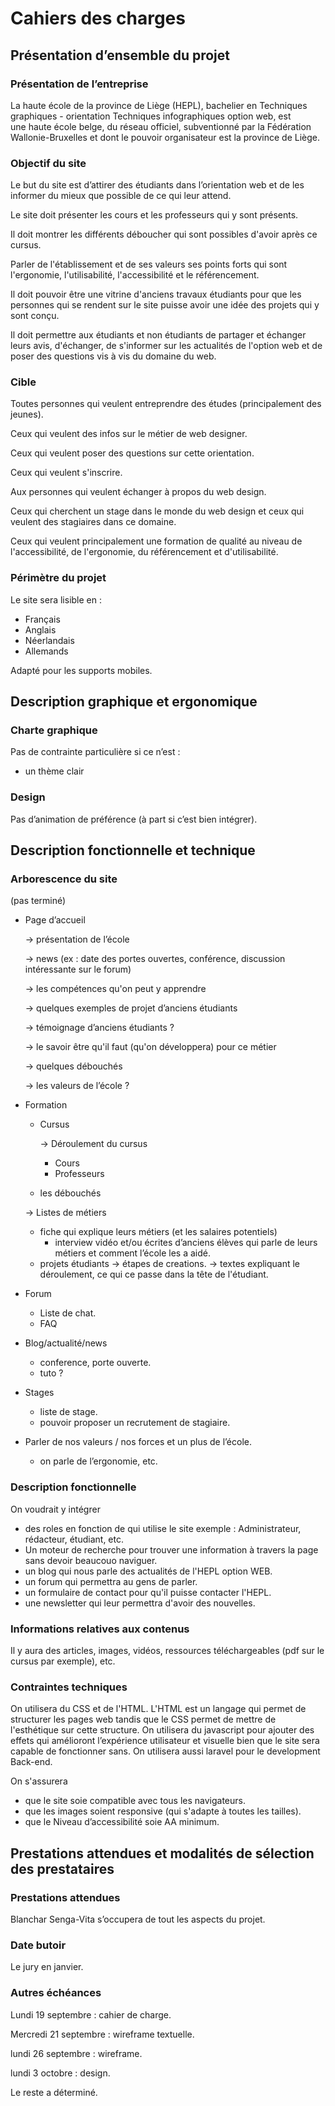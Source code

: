 # Cahiers des charges

## Présentation d’ensemble du projet

### Présentation de l’entreprise

La haute école de la province de Liège (HEPL), bachelier en Techniques graphiques - orientation Techniques infographiques option web, est une haute école belge, du réseau officiel, subventionné par la Fédération Wallonie-Bruxelles et dont le pouvoir organisateur est la province de Liège.

### Objectif du site

Le but du site est d’attirer des étudiants dans l’orientation web et de les informer du mieux que possible de ce qui leur attend.

Le site doit présenter les cours et les professeurs qui y sont présents.

Il doit montrer les différents déboucher qui sont possibles d'avoir après ce cursus.

Parler de l'établissement et de ses valeurs ses points forts qui sont l'ergonomie, l'utilisabilité, l'accessibilité et le référencement.

Il doit pouvoir être une vitrine d'anciens travaux étudiants pour que les personnes qui se rendent sur le site puisse avoir une idée des projets qui y sont conçu. 

Il doit permettre aux étudiants et non étudiants de partager et échanger leurs avis, d'échanger, de s'informer sur les actualités de l'option web et de poser des questions vis à vis du domaine du web.


### Cible

Toutes personnes qui veulent entreprendre des études (principalement des jeunes).

Ceux qui veulent des infos sur le métier de web designer.

Ceux qui veulent poser des questions sur cette orientation.

Ceux qui veulent s'inscrire.

Aux personnes qui veulent échanger à propos du web design.

Ceux qui cherchent un stage dans le monde du web design et ceux qui veulent des stagiaires dans ce domaine.

Ceux qui veulent principalement une formation de qualité au niveau de l'accessibilité, de l'ergonomie, du référencement et d'utilisabilité.

### Périmètre du projet

Le site sera lisible en :

- Français
- Anglais
- Néerlandais
- Allemands

Adapté pour les supports mobiles.

## Description graphique et ergonomique

### Charte graphique

Pas de contrainte particulière si ce n’est :

- un thème clair

### Design

Pas d’animation de préférence (à part si c’est bien intégrer).

## Description fonctionnelle et technique

### Arborescence du site

(pas terminé)

- Page d’accueil
    
    → présentation de l’école
    
    → news (ex : date des portes ouvertes, conférence, discussion intéressante sur le forum)
    
    → les compétences qu'on peut y apprendre
    
    → quelques exemples de projet d’anciens étudiants
    
    → témoignage d’anciens étudiants ?
    
    → le savoir être qu'il faut (qu'on développera) pour ce métier
    
    → quelques débouchés
    
    → les valeurs de l’école ?
    
- Formation
    - Cursus

        → Déroulement du cursus
        
        - Cours
        - Professeurs
    - les débouchés
    
    → Listes de métiers
    
    - fiche qui explique leurs métiers (et les salaires potentiels)
        - interview vidéo et/ou écrites d’anciens élèves qui parle de leurs métiers et comment l’école les a aidé.
    - projets étudiants 
      -> étapes de creations.
      -> textes expliquant le déroulement, ce qui ce passe dans la tête de l'étudiant.
- Forum
    - Liste de chat.
    - FAQ
- Blog/actualité/news
    - conference, porte ouverte.
    - tuto ?
- Stages
    - liste de stage.
    - pouvoir proposer un recrutement de stagiaire.
- Parler de nos valeurs / nos forces et un plus de l’école.
    - on parle de l’ergonomie, etc.

### Description fonctionnelle

On voudrait y intégrer
- des roles en fonction de qui utilise le site exemple : Administrateur, rédacteur, étudiant, etc.
- Un moteur de recherche pour trouver une information à travers la page sans devoir beaucouo naviguer.
- un blog qui nous parle des actualités de l'HEPL option WEB.
- un forum qui permettra au gens de parler.
- un formulaire de contact pour qu'il puisse contacter l'HEPL.
- une newsletter qui leur permettra d'avoir des nouvelles.


### Informations relatives aux contenus

Il y aura des articles, images, vidéos, ressources téléchargeables (pdf sur le cursus par exemple), etc.

### Contraintes techniques
On utilisera du CSS et de l'HTML. L'HTML est un langage qui permet de structurer les pages web tandis que le CSS permet de mettre de l'esthétique sur cette structure.
On utilisera du javascript pour ajouter des effets qui amélioront l’expérience utilisateur et visuelle bien que le site sera capable de fonctionner sans.
On utilisera aussi laravel pour le development Back-end.


On s'assurera 
- que le site soie compatible avec tous les navigateurs.
- que les images soient responsive (qui s'adapte à toutes les tailles).
- que le Niveau d’accessibilité soie AA minimum.

## Prestations attendues et modalités de sélection des prestataires

### Prestations attendues

Blanchar Senga-Vita s’occupera de tout les aspects du projet.

### Date butoir

Le jury en janvier.

### Autres échéances

Lundi 19 septembre : cahier de charge.

Mercredi 21 septembre : wireframe textuelle.

lundi 26 septembre : wireframe.

lundi 3 octobre : design.

Le reste a déterminé.